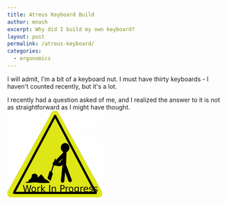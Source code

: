 ```yaml
---
title: Atreus Keyboard Build
author: mnash
excerpt: Why did I build my own keyboard?
layout: post
permalink: /atreus-keyboard/
categories:
  - ergonomics
---
```

I will admit, I'm a bit of a keyboard nut. I must have thirty keyboards - I haven't counted recently, but it's a lot.

I recently had a question asked of me, and I realized the answer to it is not as straightforward as I might have thought.
![Is it production-ready?](/wp-content/uploads/2013/05/Anonymous_work_in_progress-e1403485244746.png)

